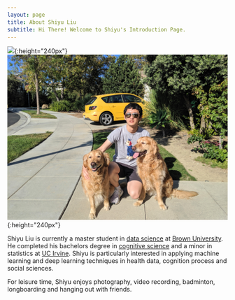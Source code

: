 ```yaml
---
layout: page
title: About Shiyu Liu
subtitle: Hi There! Welcome to Shiyu's Introduction Page.
---
```



![](/img/cover.JPG){:height="240px"}    ![](/img/dogs.jpg){:height="240px"}


Shiyu Liu is currently a master student in [data science](dsi.brown.edu) at [Brown University](http://brown.edu). He completed his bachelors degree in [cognitive science](https://www.cogsci.uci.edu/) and a minor in statistics at [UC Irvine](http://uci.edu). Shiyu is particularly interested in applying machine learning and deep learning techniques in health data, cognition process and social sciences. 

For leisure time, Shiyu enjoys photography, video recording, badminton, longboarding and hanging out with friends.



<script type="text/javascript" src="//rf.revolvermaps.com/0/0/6.js?i=5r3v0e1klp6&amp;m=0&amp;c=007eff&amp;cr1=ffc000&amp;f=arial&amp;l=0&amp;rs=30&amp;as=30" async="async"></script>
